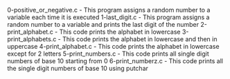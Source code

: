 0-positive_or_negative.c - This program assigns a random number to a variable each time it is executed
1-last_digit.c - This program assigns a random number to a variable and prints the last digit of the number
2-print_alphabet.c - This code prints the alphabet in lowercase
3-print_alphabets.c - This code prints the alphabet in lowercase and then in uppercase
4-print_alphabet.c - This code prints the alphabet in lowercase except for 2 letters
5-print_numbers.c - This code prints all single digit numbers of base 10 starting from 0
6-print_numberz.c - This code prints all the single digit numbers of base 10 using putchar
